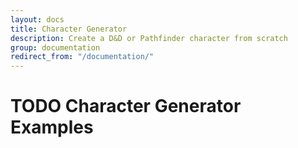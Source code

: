 ```yaml
---
layout: docs
title: Character Generator
description: Create a D&D or Pathfinder character from scratch
group: documentation
redirect_from: "/documentation/"
---
```


# TODO Character Generator Examples